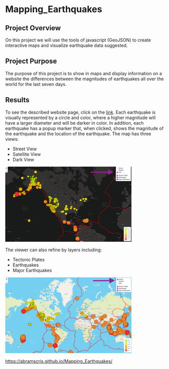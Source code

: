 # Mapping_Earthquakes

## Project Overview
On this project we will use the tools of javascript (GeoJSON) to create interactive maps and visualize earthquake data suggested. 

## Project Purpose

The purpose of this project is to show in maps and display information on a website  the differences between the magnitudes of earthquakes all over the world for the last seven days.

## Results

To see the described website page, click on the [link](https://abramscris.github.io/Mapping_Earthquakes/).
Each earthquake is visually represented by a circle and color, where a higher magnitude will have a larger diameter and will be darker in color. In addition, each earthquake has a popup marker that, when clicked, shows the magnitude of the earthquake and the location of the earthquake. The map has three views:

* Street View
* Satellite View
* Dark View

<img src="https://github.com/abramscris/Mapping_Earthquakes/blob/main/Images/Dark.PNG" width="400">


The viewer can also refine by layers including:
* Tectonic Plates
* Earthquakes
* Major Earthquakes 

<img src="https://github.com/abramscris/Mapping_Earthquakes/blob/main/Images/Day.PNG" width="400">

https://abramscris.github.io/Mapping_Earthquakes/

